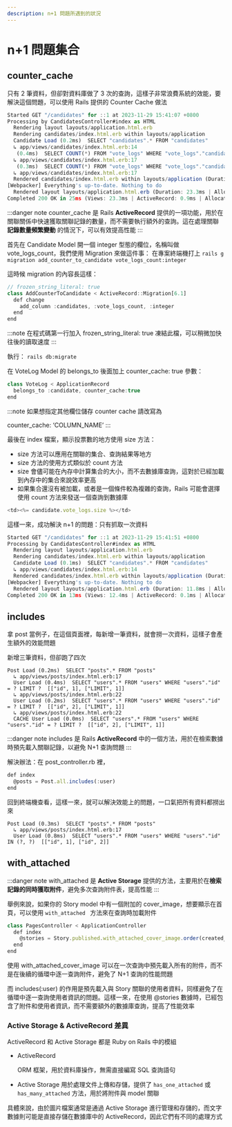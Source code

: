 ```yaml
---
description: n+1 問題所遇到的狀況
---
```


#  n+1 問題集合
## counter_cache
只有 2 筆資料，但卻對資料庫做了 3 次的查詢，這樣子非常浪費系統的效能，要解決這個問題，可以使用 Rails 提供的 Counter Cache 做法

```js
Started GET "/candidates" for ::1 at 2023-11-29 15:41:07 +0800
Processing by CandidatesController#index as HTML
  Rendering layout layouts/application.html.erb
  Rendering candidates/index.html.erb within layouts/application
  Candidate Load (0.2ms)  SELECT "candidates".* FROM "candidates"
  ↳ app/views/candidates/index.html.erb:14
   (0.4ms)  SELECT COUNT(*) FROM "vote_logs" WHERE "vote_logs"."candidate_id" = ?  [["candidate_id", 4]]
  ↳ app/views/candidates/index.html.erb:17
   (0.3ms)  SELECT COUNT(*) FROM "vote_logs" WHERE "vote_logs"."candidate_id" = ?  [["candidate_id", 8]]
  ↳ app/views/candidates/index.html.erb:17
  Rendered candidates/index.html.erb within layouts/application (Duration: 13.7ms | Allocations: 2685)
[Webpacker] Everything's up-to-date. Nothing to do
  Rendered layout layouts/application.html.erb (Duration: 23.3ms | Allocations: 6235)
Completed 200 OK in 25ms (Views: 23.3ms | ActiveRecord: 0.9ms | Allocations: 6629)
```
:::danger note
counter_cache 是 Rails **ActiveRecord** 提供的一項功能，用於在關聯關係中快速獲取關聯記錄的數量，而不需要執行額外的查詢。這在處理關聯 **記錄數量頻繁變動** 的情況下，可以有效提高性能
:::

首先在 Candidate Model 開一個 integer 型態的欄位，名稱叫做 vote_logs_count，我們使用 Migration 來做這件事：
在專案終端機打上 `rails g migration add_counter_to_candidate vote_logs_count:integer`

這時候 migration 的內容長這樣：
```js
// frozen_string_literal: true
class AddCounterToCandidate < ActiveRecord::Migration[6.1]
  def change
    add_column :candidates, :vote_logs_count, :integer
  end
end
```
:::note
在程式碼第一行加入 frozen_string_literal: true 凍結此檔，可以稍微加快往後的讀取速度
:::

執行： `rails db:migrate`

在 VoteLog Model 的 belongs_to 後面加上 counter_cache: true 參數：

```jsx title="vote_log.rb"
class VoteLog < ApplicationRecord
  belongs_to :candidate, counter_cache:true
end
```
:::note
如果想指定其他欄位儲存 counter cache 請改寫為

counter_cache: ‘COLUMN_NAME’
:::

最後在 index 檔案，顯示投票數的地方使用 size 方法：

  * size 方法可以應用在關聯的集合、查詢結果等地方
  * size 方法的使用方式類似於 count 方法
  * size 會儘可能在內存中計算集合的大小，而不去數據庫查詢，這對於已經加載到內存中的集合來說效率更高
  * 如果集合還沒有被加載，或者是一個條件較為複雜的查詢，Rails 可能會選擇使用 count 方法來發送一個查詢到數據庫
```js
<td><%= candidate.vote_logs.size %></td>
```

這樣一來，成功解決 n+1 的問題：只有抓取一次資料
```js
Started GET "/candidates" for ::1 at 2023-11-29 15:41:51 +0800
Processing by CandidatesController#index as HTML
  Rendering layout layouts/application.html.erb
  Rendering candidates/index.html.erb within layouts/application
  Candidate Load (0.1ms)  SELECT "candidates".* FROM "candidates"
  ↳ app/views/candidates/index.html.erb:14
  Rendered candidates/index.html.erb within layouts/application (Duration: 4.0ms | Allocations: 1230)
[Webpacker] Everything's up-to-date. Nothing to do
  Rendered layout layouts/application.html.erb (Duration: 11.8ms | Allocations: 4780)
Completed 200 OK in 13ms (Views: 12.4ms | ActiveRecord: 0.1ms | Allocations: 5174)
```

## includes
拿 post 當例子，在這個頁面裡，每新增一筆資料，就會撈一次資料，這樣子會產生額外的效能問題

新增三筆資料，但卻跑了四次
```
Post Load (0.2ms)  SELECT "posts".* FROM "posts"
  ↳ app/views/posts/index.html.erb:17
  User Load (0.4ms)  SELECT "users".* FROM "users" WHERE "users"."id" = ? LIMIT ?  [["id", 1], ["LIMIT", 1]]
  ↳ app/views/posts/index.html.erb:22
  User Load (0.2ms)  SELECT "users".* FROM "users" WHERE "users"."id" = ? LIMIT ?  [["id", 2], ["LIMIT", 1]]
  ↳ app/views/posts/index.html.erb:22
  CACHE User Load (0.0ms)  SELECT "users".* FROM "users" WHERE "users"."id" = ? LIMIT ?  [["id", 2], ["LIMIT", 1]]
```

:::danger note
includes 是 Rails **ActiveRecord** 中的一個方法，用於在檢索數據時預先載入關聯記錄，以避免 N+1 查詢問題
:::

解決辦法：在 post_controller.rb 裡，
```js
def index
  @posts = Post.all.includes(:user)
end
```

回到終端機查看，這樣一來，就可以解決效能上的問題，一口氣把所有資料都撈出來
```
Post Load (0.3ms)  SELECT "posts".* FROM "posts"
  ↳ app/views/posts/index.html.erb:17
  User Load (0.8ms)  SELECT "users".* FROM "users" WHERE "users"."id" IN (?, ?)  [["id", 1], ["id", 2]]
```

## with_attached
:::danger note
with_attached 是 **Active Storage** 提供的方法，主要用於在**檢索記錄的同時獲取附件**，避免多次查詢附件表，提高性能
:::

舉例來說，如果你的 Story model 中有一個附加的 cover_image，想要顯示在首頁，可以使用 `with_attached ` 方法來在查詢時加載附件
```js
class PagesController < ApplicationController
  def index
    @stories = Story.published.with_attached_cover_image.order(created_at: :desc).includes(:user)
  end
end
```

使用 with_attached_cover_image 可以在一次查詢中預先載入所有的附件，而不是在後續的循環中逐一查詢附件，避免了 N+1 查詢的性能問題

而 includes(:user) 的作用是預先載入與 Story 關聯的使用者資料，同樣避免了在循環中逐一查詢使用者資訊的問題。這樣一來，在使用 @stories 數據時，已經包含了附件和使用者資訊，而不需要額外的數據庫查詢，提高了性能效率

### Active Storage & ActiveRecord 差異
ActiveRecord 和 Active Storage 都是 Ruby on Rails 中的模組

* ActiveRecord 

  ORM 框架，用於資料庫操作，無需直接編寫 SQL 查詢語句

* Active Storage 
  用於處理文件上傳和存儲，提供了 `has_one_attached` 或 `has_many_attached` 方法，用於將附件與 model 關聯

具體來說，由於圖片檔案通常是通過 Active Storage 進行管理和存儲的，而文字數據則可能是直接存儲在數據庫中的 ActiveRecord，因此它們有不同的處理方式

